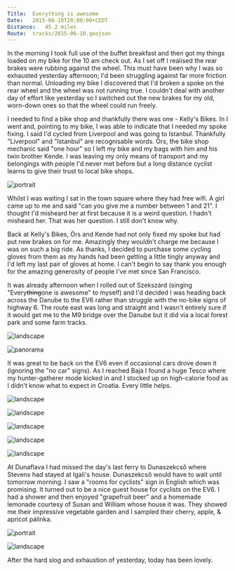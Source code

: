 ```yaml
---
Title:	Everything is awesome
Date:	2015-06-10T20:00:00+CEDT
Distance:	45.2 miles
Route:	tracks/2015-06-10.geojson
---
```


In the morning I took full use of the buffet breakfast and then got my things loaded on my bike for the 10 am check out. As I set off I realised the rear brakes were rubbing against the wheel. This must have been why I was so exhausted yesterday afternoon; I'd been struggling against far more friction than normal. Unloading my bike I discovered that I'd broken a spoke on the rear wheel and the wheel was not running true. I couldn't deal with another day of effort like yesterday so I switched out the new brakes for my old, worn-down ones so that the wheel could run freely. 

I needed to find a bike shop and thankfully there was one - Kelly's Bikes. In I went and, pointing to my bike, I was able to indicate that I needed my spoke fixing. I said I'd cycled from Liverpool and was going to Istanbul. Thankfully "Liverpool" and "Istanbul" are recognisable words. &Ouml;rs, the bike shop mechanic said "one hour" so I left my bike and my bags with him and his twin brother Kende. I was leaving my only means of transport and my belongings with people I'd never met before but a long distance cyclist learns to give their trust to local bike shops.

![portrait](https://farm1.staticflickr.com/535/19457559881_e9b447d53a_z_d.jpg "&Ouml;rs and Kende")

Whilst I was waiting I sat in the town square where they had free wifi. A girl came up to me and said "can you give me a number between 1 and 21". I thought I'd misheard her at first because it is a weird question. I hadn't misheard her. That was her question. I still don't know why.

Back at Kelly's Bikes, &Ouml;rs and Kende had not only fixed my spoke but had put new brakes on for me. Amazingly they wouldn't charge me because I was on such a big ride. As thanks, I decided to purchase some cycling gloves from them as my hands had been getting a little tingly anyway and I'd left my last pair of gloves at home. I can't begin to say thank you enough for the amazing generosity of people I've met since San Francisco.

It was already afternoon when I rolled out of Szeksz&aacute;rd (singing "Every~~thing~~one is awesome" to myself) and I'd decided I was heading back across the Danube to the EV6 rather than struggle with the no-bike signs of highway 6. The route east was long and straight and I wasn't entirely sure if it would get me to the M9 bridge over the Danube but it did via a local forest park and some farm tracks.

![landscape](https://farm1.staticflickr.com/547/19265761038_bac795ed71_z_d.jpg "Natural bike parking")

![panorama](https://pbs.twimg.com/media/CHOpFiIWMAAJ_r1.jpg:large "Corn. Corn. Corn. It is like being back in the US mid west.")

It was great to be back on the EV6 even if occasional cars drove down it (ignoring the "no car" signs). As I reached Baja I found a huge Tesco where my hunter-gatherer mode kicked in and I stocked up on high-calorie food as I didn't know what to expect in Croatia. Every little helps.

![landscape](https://farm1.staticflickr.com/479/19447024252_d9c34a61d9_z_d.jpg "Cycling on the EV6 - I put my camera on a post and used the 10 second timer")

![landscape](https://farm1.staticflickr.com/435/19447031872_905823cb07_z_d.jpg "A cycling club out on a ride near Baja")

![landscape](https://farm1.staticflickr.com/278/19457621611_e372e7f8cf_z_d.jpg "EV6")

![landscape](https://farm4.staticflickr.com/3668/19267217369_e65206d481_z_d.jpg "Village")

![landscape](https://farm1.staticflickr.com/365/19447055892_e196e58111_z_d.jpg "Fisherman")

At Dunaflava I had missed the day's last ferry to Dunaszekcs&#337; where Stevens had stayed at Igali's house. Dunaszekcs&#337; would have to wait until tomorrow morning. I saw a "rooms for cyclists" sign in English which was promising. It turned out to be a nice guest house for cyclists on the EV6. I had a shower and then enjoyed "grapefruit beer" and a homemade lemonade courtesy of Susan and William whose house it was. They showed me their impressive vegetable garden and I sampled their cherry, apple, & apricot p&aacute;linka.

![portrait](https://pbs.twimg.com/media/CHOp6GmWQAArIDI.jpg "Susan and Willam")

![landscape](https://pbs.twimg.com/media/CHOp7QlWQAEDOXo.jpg "Firey p&aacute;linka")

After the hard slog and exhaustion of yesterday, today has been lovely.